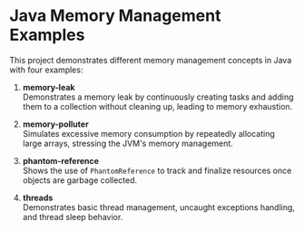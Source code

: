 # Java Memory Management Examples

This project demonstrates different memory management concepts in Java with four examples:

1. **memory-leak**  
   Demonstrates a memory leak by continuously creating tasks and adding them to a collection without cleaning up, leading to memory exhaustion.

2. **memory-polluter**  
   Simulates excessive memory consumption by repeatedly allocating large arrays, stressing the JVM's memory management.

3. **phantom-reference**  
   Shows the use of `PhantomReference` to track and finalize resources once objects are garbage collected.

4. **threads**  
   Demonstrates basic thread management, uncaught exceptions handling, and thread sleep behavior.
